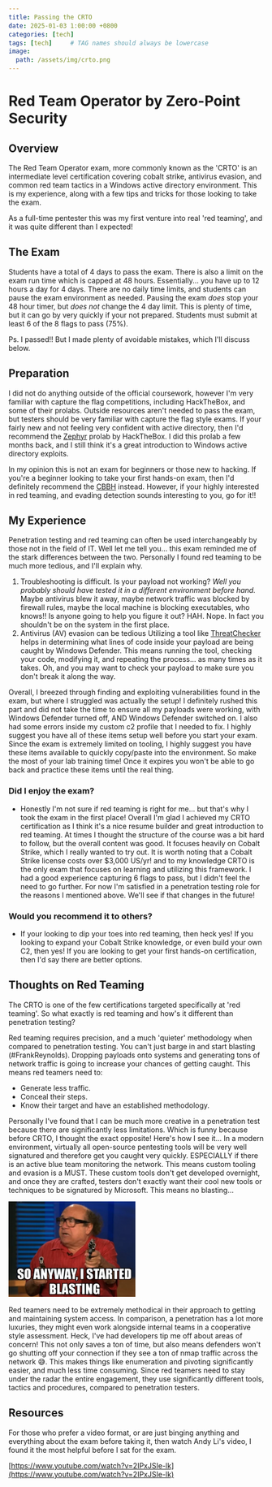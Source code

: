 ```yaml
---
title: Passing the CRTO 
date: 2025-01-03 1:00:00 +0800
categories: [tech]
tags: [tech]     # TAG names should always be lowercase
image: 
  path: /assets/img/crto.png
---
```


# Red Team Operator by Zero-Point Security 
## Overview

The Red Team Operator exam, more commonly known as the 'CRTO' is an intermediate level certification covering cobalt strike, antivirus evasion, and common red team tactics in a Windows active directory environment. This is my experience, along with a few tips and tricks for those looking to take the exam. 

As a full-time pentester this was my first venture into real 'red teaming', and it was quite different than I  expected!
## The Exam

Students have a total of 4 days to pass the exam. There is also a limit on the exam run time which is capped at 48 hours. Essentially... you have up to 12 hours a day for 4 days. There are no daily time limits, and students can pause the exam environment as needed. Pausing the exam *does* stop your 48 hour timer, but *does not* change the 4 day limit. This is plenty of time, but it can go by very quickly if your not prepared. Students must submit at least 6 of the 8 flags to pass (75%).

Ps. I passed!! But I made plenty of avoidable mistakes, which I'll discuss below. 

## Preparation

I did not do anything outside of the official coursework, however I'm very familiar with capture the flag competitions, including HackTheBox, and some of their prolabs. Outside resources aren't needed to pass the exam, but testers should be very familiar with capture the flag style exams. If your fairly new and not feeling very confident with active directory, then I'd recommend the [Zephyr](https://www.hackthebox.com/blog/professional-labs-zephyr) prolab by HackTheBox. I did this prolab a few months back, and I still think it's a great introduction to Windows active directory exploits. 

In my opinion this is not an exam for beginners or those new to hacking. If you're a beginner looking to take your first hands-on exam, then I'd definitely recommend the [CBBH](https://cyberskies.org/posts/cbbh/) instead. However, if your highly interested in red teaming, and evading detection sounds interesting to you, go for it!! 

## My Experience

Penetration testing and red teaming can often be used interchangeably by those not in the field of IT. Well let me tell you... this exam reminded me of the stark differences between the two. Personally I found red teaming to be much more tedious, and I'll explain why. 

1. Troubleshooting is difficult. 
Is your payload not working? *Well you probably should have tested it in a different environment before hand.* Maybe antivirus blew it away, maybe network traffic was blocked by firewall rules, maybe the local machine is blocking executables, who knows!! Is anyone going to help you figure it out? HAH. Nope. In fact you shouldn't be on the system in the first place. 
2. Antivirus (AV) evasion can be tedious 
Utilizing a tool like [ThreatChecker](https://github.com/rasta-mouse/**ThreatCheck**) helps in determining what lines of code inside your payload are being caught by Windows Defender. This means running the tool, checking your code, modifying it, and repeating the process... as many times as it takes. Oh, and you may want to check your payload to make sure you don't break it along the way. 

Overall, I breezed through finding and exploiting vulnerabilities found in the exam, but where I struggled was actually the setup! I definitely rushed this part and did not take the time to ensure all my payloads were working, with Windows Defender turned off, AND Windows Defender switched on. I also had some errors inside my custom c2 profile that I needed to fix. I highly suggest you have all of these items setup well before you start your exam. Since the exam is extremely limited on tooling, I highly suggest you have these items available to quickly copy/paste into the environment. So make the most of your lab training time! Once it expires you won't be able to go back and practice these items until the real thing. 

### Did I enjoy the exam?
- Honestly I'm not sure if red teaming is right for me... but that's why I took the exam in the first place! Overall I'm glad I achieved my CRTO certification as I think it's a nice resume builder and great introduction to red teaming. At times I thought the structure of the course was a bit hard to follow, but the overall content was good. It focuses heavily on Cobalt Strike, which I really wanted to try out. It is worth noting that a Cobalt Strike license costs over $3,000 US/yr! and to my knowledge CRTO is the only exam that focuses on learning and utilizing this framework. I had a good experience capturing 6 flags to pass, but I didn't feel the need to go further. For now I'm satisfied in a penetration testing role for the reasons I mentioned above. We'll see if that changes in the future!   
### Would you recommend it to others?
- If your looking to dip your toes into red teaming, then heck yes! If you looking to expand your Cobalt Strike knowledge, or even build your own C2, then yes! If you are looking to get your first hands-on certification, then I'd say there are better options.    

## Thoughts on Red Teaming

The CRTO is one of the few certifications targeted specifically at 'red teaming'. So what exactly is red teaming and how's it different than penetration testing? 

Red teaming requires precision, and a much 'quieter' methodology when compared to penetration testing. You can't just barge in and start blasting (#FrankReynolds). Dropping payloads onto systems and generating tons of network traffic is going to increase your chances of getting caught. This means red teamers need to:
- Generate less traffic.
- Conceal their steps. 
- Know their target and have an established methodology.

Personally I've found that I can be much more creative in a penetration test because there are significantly less limitations. Which is funny because before CRTO, I thought the exact opposite! Here's how I see it... In a modern environment, virtually all open-source pentesting tools will be very well signatured and therefore get you caught very quickly. ESPECIALLY if there is an active blue team monitoring the network. This means custom tooling and evasion is a MUST. These custom tools don't get developed overnight, and once they are crafted, testers don't exactly want their cool new tools or techniques to be signatured by Microsoft. This means no blasting... 

<img src= "https://raw.githubusercontent.com/MTTGIT19/mttgit19.github.io/refs/heads/main/assets/img/frankreynolds.png" width="250" alt = "blasting">

Red teamers need to be extremely methodical in their approach to getting and maintaining system access. In comparison, a penetration has a lot more luxuries, they might even work alongside internal teams in a cooperative style assessment. Heck, I've had developers tip me off about areas of concern! This not only saves a ton of time, but also means defenders won't go shutting off your connection if they see a ton of nmap traffic across the network 😅.  This makes things like enumeration and pivoting significantly easier, and much less time consuming. Since red teamers need to stay under the radar the entire engagement, they use significantly different tools, tactics and procedures, compared to penetration testers. 

## Resources 

For those who prefer a video format, or are just binging anything and everything about the exam before taking it, then watch Andy Li's video, I found it the most helpful before I sat for the exam.     

[https://www.youtube.com/watch?v=2IPxJSIe-lk](https://www.youtube.com/watch?v=2IPxJSIe-lk)
